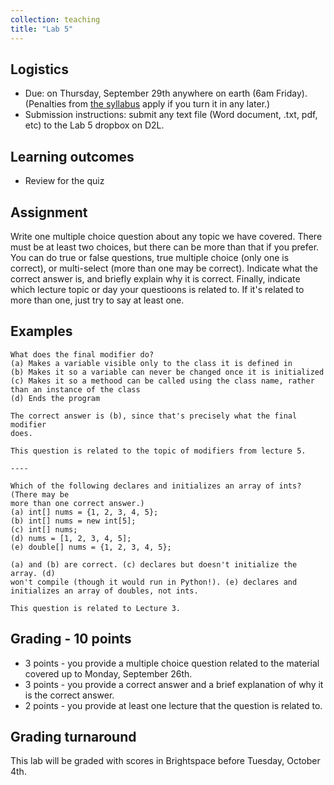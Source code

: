 ```yaml
---
collection: teaching
title: "Lab 5"
---
```


## Logistics
* Due: on Thursday, September 29th anywhere on earth (6am Friday). (Penalties from [the
	syllabus](https://lgw2.github.io/teaching/csci132-fall-2022/syllabus/)
	apply if you turn it in any later.)
* Submission instructions: submit any text file (Word document, .txt, pdf, etc)
	to the Lab 5 dropbox on D2L.

## Learning outcomes
* Review for the quiz

## Assignment

Write one multiple choice question about any topic we have covered. There must
be at least two choices, but there can be more than that if you prefer. You can
do true or false questions, true multiple choice (only one is correct), or
multi-select (more than one may be correct).
Indicate what the correct answer is, and briefly explain why it is correct.
Finally, indicate which lecture topic or day your questioons is related to. If
it's related to more than one, just try to say at least one.

## Examples

```
What does the final modifier do?
(a) Makes a variable visible only to the class it is defined in
(b) Makes it so a variable can never be changed once it is initialized
(c) Makes it so a methood can be called using the class name, rather than an instance of the class
(d) Ends the program

The correct answer is (b), since that's precisely what the final modifier
does.

This question is related to the topic of modifiers from lecture 5.

----

Which of the following declares and initializes an array of ints? (There may be
more than one correct answer.)
(a) int[] nums = {1, 2, 3, 4, 5};
(b) int[] nums = new int[5];
(c) int[] nums;
(d) nums = [1, 2, 3, 4, 5];
(e) double[] nums = {1, 2, 3, 4, 5};

(a) and (b) are correct. (c) declares but doesn't initialize the array. (d)
won't compile (though it would run in Python!). (e) declares and initializes an array of doubles, not ints.

This question is related to Lecture 3.

```


## Grading - 10 points
* 3 points - you provide a multiple choice question related to the material
	covered up to Monday, September 26th.
* 3 points - you provide a correct answer and a brief explanation of why it is
	the correct answer.
* 2 points - you provide at least one lecture that the question is related
	to.

## Grading turnaround
This lab will be graded with scores in Brightspace before Tuesday, October
4th.

